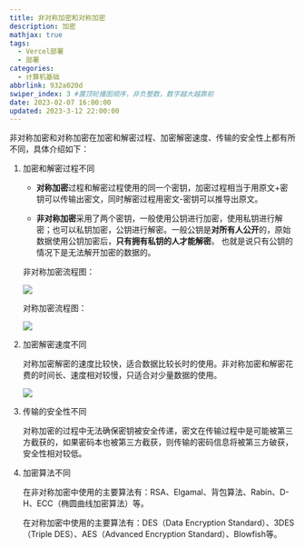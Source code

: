 ```yaml
---
title: 非对称加密和对称加密
description: 加密
mathjax: true
tags:
  - Vercel部署
  - 部署
categories:
  - 计算机基础
abbrlink: 932a020d
swiper_index: 3 #置顶轮播图顺序，非负整数，数字越大越靠前
date: 2023-02-07 16:00:00
updated: 2023-3-12 22:00:00
---
```


非对称加密和对称加密在加密和解密过程、加密解密速度、传输的安全性上都有所不同，具体介绍如下：

1. 加密和解密过程不同

   - **对称加密**过程和解密过程使用的同一个密钥，加密过程相当于用原文+密钥可以传输出密文，同时解密过程用密文-密钥可以推导出原文。

   - **非对称加密**采用了两个密钥，一般使用公钥进行加密，使用私钥进行解密；也可以私钥加密，公钥进行解密。一般公钥是**对所有人公开**的，原始数据使用公钥加密后，**只有拥有私钥的人才能解密**。 也就是说只有公钥的情况下是无法解开加密的数据的。

   非对称加密流程图：

   ![](https://baozi-blog.oss-cn-shenzhen.aliyuncs.com/images/202302072141931.png)

   对称加密流程图：

   ![](https://baozi-blog.oss-cn-shenzhen.aliyuncs.com/images/202302072140692.png)

2. 加密解密速度不同

   对称加密解密的速度比较快，适合数据比较长时的使用。非对称加密和解密花费的时间长、速度相对较慢，只适合对少量数据的使用。

   ![](https://baozi-blog.oss-cn-shenzhen.aliyuncs.com/images/202302072140348.png)

3. 传输的安全性不同

   对称加密的过程中无法确保密钥被安全传递，密文在传输过程中是可能被第三方截获的，如果密码本也被第三方截获，则传输的密码信息将被第三方破获，安全性相对较低。


4. 加密算法不同

   在非对称加密中使用的主要算法有：RSA、Elgamal、背包算法、Rabin、D-H、ECC（椭圆曲线加密算法）等。

   在对称加密中使用的主要算法有：DES（Data Encryption Standard）、3DES（Triple DES）、AES（Advanced Encryption Standard）、Blowfish等。